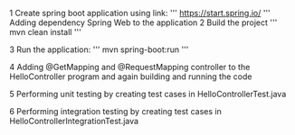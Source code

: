 1 Create spring boot application using link:
'''
https://start.spring.io/
'''
Adding dependency Spring Web to the application
2 Build the project
'''
mvn clean install
'''

3 Run the application:
'''
mvn spring-boot:run
'''

4 Adding @GetMapping and @RequestMapping controller to the HelloController program and again building and running the code

5 Performing unit testing by creating test cases in HelloControllerTest.java

6 Performing integration testing by creating test cases in HelloControllerIntegrationTest.java


